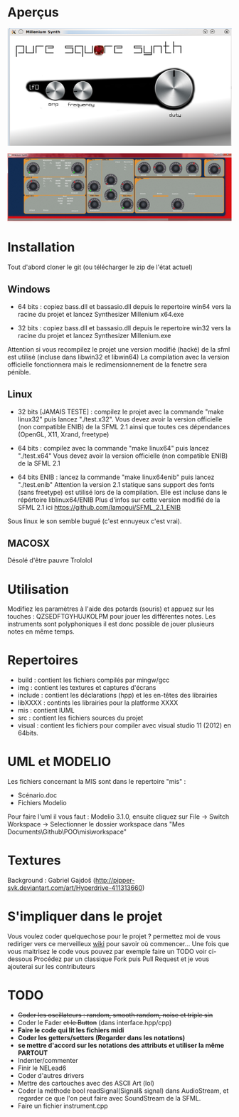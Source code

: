 Aperçus
=======

![](https://github.com/lamogui/Millenium-Synthesizer/raw/master/mis/img/capture%20puresquare.png "Pure Square Synth")

![](https://github.com/lamogui/Millenium-Synthesizer/raw/master/mis/img/capture%20inro.png "NELead6 (inspiré du nord lead 3")


Installation
============

Tout d'abord cloner le git (ou télécharger le zip de l'état actuel)

Windows
-------
 - 64 bits : copiez bass.dll et bassasio.dll depuis le repertoire win64 vers 
   la racine du projet et lancez Synthesizer Millenium x64.exe
    
 - 32 bits : copiez bass.dll et bassasio.dll depuis le repertoire win32 vers 
   la racine du projet et lancez Synthesizer Millenium.exe
   
Attention si vous recompilez le projet une version modifié (hacké) de la sfml est utilisé 
(incluse dans libwin32 et libwin64) La compilation avec la version officielle fonctionnera
mais le redimensionnement de la fenetre sera pénible.
   
Linux
-----

 - 32 bits [JAMAIS TESTE]  : compilez le projet avec la commande "make linux32" 
   puis lancez "./test.x32". Vous devez avoir la version officielle (non compatible ENIB)
   de la SFML 2.1 ainsi que toutes ces dépendances (OpenGL, X11, Xrand, freetype)
 
 - 64 bits : compilez avec la commande "make linux64" puis lancez "./test.x64" 
   Vous devez avoir la version officielle (non compatible ENIB) de la SFML 2.1 
   
 - 64 bits ENIB : lancez la commande "make linux64enib" puis lancez "./test.enib"
   Attention la version 2.1 statique sans support des fonts (sans freetype) est utilisé 
   lors de la compilation. Elle est incluse dans le répértoire liblinux64/ENIB 
   Plus d'infos sur cette version modifié de la SFML 2.1 ici https://github.com/lamogui/SFML_2.1_ENIB
   
Sous linux le son semble bugué (c'est ennuyeux c'est vrai).
 
MACOSX
------

 Désolé d'être pauvre Trololol
 
Utilisation
===========

Modifiez les paramètres à l'aide des potards (souris) et appuez sur les touches : QZSEDFTGYHUJKOLPM 
pour jouer les différentes notes. Les instruments sont polyphoniques il est donc possible de jouer 
plusieurs notes en même temps.

Repertoires 
===========

 - build : contient les fichiers compilés par mingw/gcc
 - img : contient les textures et captures d'écrans
 - include : contient les déclarations (hpp) et les en-têtes des librairies
 - libXXXX : contints les librairies pour la platforme XXXX
 - mis : contient lUML
 - src : contient les fichiers sources du projet
 - visual : contient les fichiers pour compiler avec visual studio 11 (2012) en 64bits.
 
 

UML et MODELIO
==============
Les fichiers concernant la MIS sont dans le repertoire "mis" :
 - Scénario.doc 
 - Fichiers Modelio

Pour faire l'uml il vous faut : Modelio 3.1.0, ensuite cliquez sur 
File -> Switch Workspace -> Selectionner le dossier workspace dans 
"Mes Documents\Github\POO\mis\workspace"

Textures
========

Background : Gabriel Gajdoš (http://pipper-svk.deviantart.com/art/Hyperdrive-411313660)


S'impliquer dans le projet
==========================

Vous voulez coder quelquechose pour le projet ? permettez moi de vous rediriger vers 
ce merveilleux [wiki](https://github.com/lamogui/Millenium-Synthesizer/wiki) pour savoir où commencer... Une fois que vous maitrisez le code 
vous pouvez par exemple faire un TODO voir ci-dessous
Procédez par un classique Fork puis Pull Request et je vous ajouterai sur les contributeurs



TODO
====

 - ~~Coder les oscillateurs : random, smooth random, noise et triple sin~~
 - Coder le Fader ~~et le Button~~ (dans interface.hpp/cpp)
 - **Faire le code qui lit les fichiers midi**
 - **Coder les getters/setters (Regarder dans les notations)**
 - **se mettre d'accord sur les notations des attributs et utiliser la même PARTOUT**
 - Indenter/commenter 
 - Finir le NELead6 
 - Coder d'autres drivers
 - Mettre des cartouches avec des ASCII Art (lol)
 - Coder la méthode bool readSignal(Signal& signal) dans AudioStream, et regarder ce que l'on peut faire avec SoundStream de la SFML.
 - Faire un fichier instrument.cpp